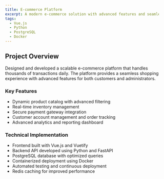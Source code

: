 ```yaml
---
title: E-commerce Platform
excerpt: A modern e-commerce solution with advanced features and seamless payment integration
tags:
  - Vue.js
  - Python
  - PostgreSQL
  - Docker
---
```


## Project Overview

Designed and developed a scalable e-commerce platform that handles thousands of transactions daily. The platform provides a seamless shopping experience with advanced features for both customers and administrators.

### Key Features

- Dynamic product catalog with advanced filtering
- Real-time inventory management
- Secure payment gateway integration
- Customer account management and order tracking
- Advanced analytics and reporting dashboard

### Technical Implementation

- Frontend built with Vue.js and Vuetify
- Backend API developed using Python and FastAPI
- PostgreSQL database with optimized queries
- Containerized deployment using Docker
- Automated testing and continuous deployment
- Redis caching for improved performance